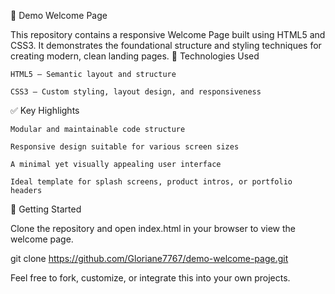 🚀 Demo Welcome Page

This repository contains a responsive Welcome Page built using HTML5 and CSS3. It demonstrates the foundational structure and styling techniques for creating modern, clean landing pages.
🔧 Technologies Used

    HTML5 – Semantic layout and structure

    CSS3 – Custom styling, layout design, and responsiveness

✅ Key Highlights

    Modular and maintainable code structure

    Responsive design suitable for various screen sizes

    A minimal yet visually appealing user interface

    Ideal template for splash screens, product intros, or portfolio headers

📁 Getting Started

Clone the repository and open index.html in your browser to view the welcome page.

git clone https://github.com/Gloriane7767/demo-welcome-page.git

Feel free to fork, customize, or integrate this into your own projects.
